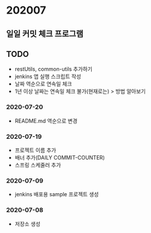 # 202007

## 일일 커밋 체크 프로그램

## TODO
- restUtils, common-utils 추가하기
- jenkins 앱 실행 스크립트 작성
- 날짜 역순으로 연속일 체크
- 1년 이상 날짜는 연속일 체크 불가(현재로는) > 방법 알아보기

### 2020-07-20
- README.md 역순으로 변경

### 2020-07-19
- 프로젝트 이름 추가
- 배너 추가(DAILY COMMIT-COUNTER)
- 스프링 스케줄러 추가

### 2020-07-09
- jenkins 배포용 sample 프로젝트 생성

### 2020-07-08
- 저장소 생성
